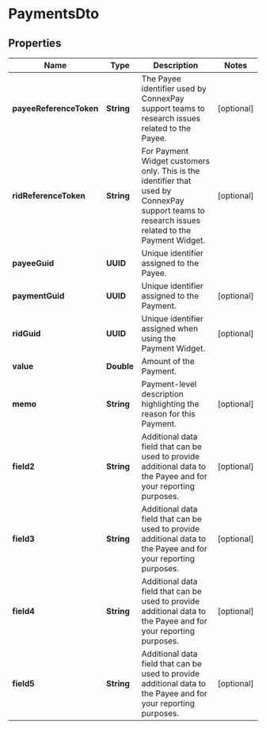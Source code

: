 

# PaymentsDto


## Properties

| Name | Type | Description | Notes |
|------------ | ------------- | ------------- | -------------|
|**payeeReferenceToken** | **String** | The Payee identifier used by ConnexPay support teams to research issues related to the Payee. |  [optional] |
|**ridReferenceToken** | **String** | For Payment Widget customers only. This is the identifier that used by ConnexPay support teams to research issues related to the Payment Widget. |  [optional] |
|**payeeGuid** | **UUID** | Unique identifier assigned to the Payee. |  |
|**paymentGuid** | **UUID** | Unique identifier assigned to the Payment. |  [optional] |
|**ridGuid** | **UUID** | Unique identifier assigned when using the Payment Widget. |  [optional] |
|**value** | **Double** | Amount of the Payment. |  |
|**memo** | **String** | Payment-level description highlighting the reason for this Payment. |  [optional] |
|**field2** | **String** | Additional data field that can be used to provide additional data to the Payee and for your reporting purposes. |  [optional] |
|**field3** | **String** | Additional data field that can be used to provide additional data to the Payee and for your reporting purposes. |  [optional] |
|**field4** | **String** | Additional data field that can be used to provide additional data to the Payee and for your reporting purposes. |  [optional] |
|**field5** | **String** | Additional data field that can be used to provide additional data to the Payee and for your reporting purposes. |  [optional] |



